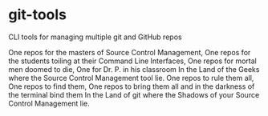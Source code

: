 # git-tools
CLI tools for managing multiple git and GitHub repos

One repos for the masters of Source Control Management,
One repos for the students toiling at their Command Line Interfaces,
One repos for mortal men doomed to die,
One for Dr. P. in his classroom
In the Land of the Geeks where the Source Control Management tool lie.
One repos to rule them all, One repos to find them,
One repos to bring them all and in the darkness of the terminal bind them
In the Land of git where the Shadows of your Source Control Management lie.

